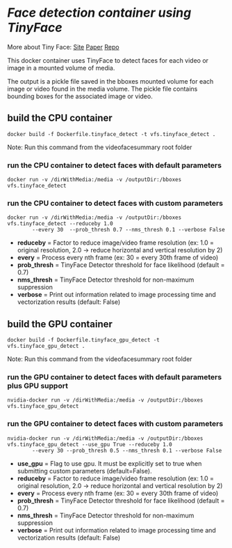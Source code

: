 # *Face detection container using TinyFace*
More about Tiny Face: [Site](https://www.cs.cmu.edu/~peiyunh/tiny/)
[Paper](https://arxiv.org/pdf/1612.04402.pdf)
[Repo](https://github.com/peiyunh/tiny)

This docker container uses TinyFace to detect faces for each video or image in a mounted volume of media.  

The output is a pickle file saved in the bboxes mounted volume for each image or video found in the media volume. The pickle file contains bounding boxes for the associated image or video.

## build the CPU container
```Shell
docker build -f Dockerfile.tinyface_detect -t vfs.tinyface_detect .
```

Note: Run this command from the videofacesummary root folder

### run the CPU container to detect faces with default parameters
```Shell
docker run -v /dirWithMedia:/media -v /outputDir:/bboxes vfs.tinyface_detect
```

### run the CPU container to detect faces with custom parameters
```Shell
docker run -v /dirWithMedia:/media -v /outputDir:/bboxes vfs.tinyface_detect --reduceby 1.0
        --every 30  --prob_thresh 0.7 --nms_thresh 0.1 --verbose False
```

  * **reduceby** = Factor to reduce image/video frame resolution (ex: 1.0 = original resolution, 2.0 -> reduce horizontal and vertical resolution by 2)  
  * **every** = Process every nth frame (ex: 30 = every 30th frame of video)
  * **prob_thresh** = TinyFace Detector threshold for face likelihood (default = 0.7)
  * **nms_thresh** = TinyFace Detector threshold for non-maximum suppression
  * **verbose** = Print out information related to image processing time and vectorization results (default: False)


## build the GPU container
```Shell
docker build -f Dockerfile.tinyface_gpu_detect -t vfs.tinyface_gpu_detect .
```

Note: Run this command from the videofacesummary root folder

### run the GPU container to detect faces with default parameters plus GPU support
```Shell
nvidia-docker run -v /dirWithMedia:/media -v /outputDir:/bboxes vfs.tinyface_gpu_detect 
```

### run the GPU container to detect faces with custom parameters
```Shell
nvidia-docker run -v /dirWithMedia:/media -v /outputDir:/bboxes vfs.tinyface_gpu_detect --use_gpu True --reduceby 1.0
        --every 30 --prob_thresh 0.5 --nms_thresh 0.1 --verbose False
```

  * **use_gpu** = Flag to use gpu. It must be explicitly set to true when submitting custom parameters (default=False). 
  * **reduceby** = Factor to reduce image/video frame resolution (ex: 1.0 = original resolution, 2.0 -> reduce horizontal and vertical resolution by 2)  
  * **every** = Process every nth frame (ex: 30 = every 30th frame of video)
  * **prob_thresh** = TinyFace Detector threshold for face likelihood (default = 0.7)
  * **nms_thresh** = TinyFace Detector threshold for non-maximum suppression
  * **verbose** = Print out information related to image processing time and vectorization results (default: False)
